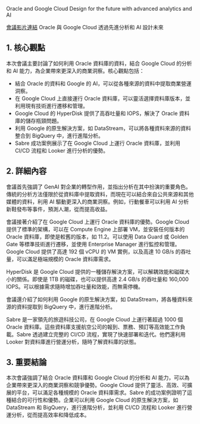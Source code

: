 Oracle and Google Cloud Design for the future with advanced analytics and AI

[會議影片連結](https://www.youtube.com/watch?v=4KBFP58tbHQ)
Oracle 與 Google Cloud 透過先進分析和 AI 設計未來

## 1. 核心觀點

本次會議主要討論了如何利用 Oracle 資料庫的資料，結合 Google Cloud 的分析和 AI 能力，為企業帶來更深入的商業洞察。核心觀點包括：

*   結合 Oracle 的資料和 Google 的 AI，可以從各種來源的資料中提取商業營運洞察。
*   在 Google Cloud 上直接運行 Oracle 資料庫，可以靈活選擇資料庫版本，並利用現有技術進行遷移和管理。
*   Google Cloud 的 HyperDisk 提供了高吞吐量和 IOPS，解決了 Oracle 資料庫的儲存瓶頸問題。
*   利用 Google 的原生解決方案，如 DataStream，可以將各種資料來源的資料整合到 BigQuery 中，進行進階分析。
*   Sabre 成功案例展示了在 Google Cloud 上運行 Oracle 資料庫，並利用 CI/CD 流程和 Looker 進行分析的優勢。

## 2. 詳細內容

會議首先強調了 GenAI 對企業的轉型作用，並指出分析在其中扮演的重要角色。傳統的分析方法僅限於從資料庫中提取資料，而現在可以結合來自公共來源和其他媒體的資料，利用 AI 驅動更深入的商業洞察。例如，行動餐車可以利用 AI 分析新鞋發布等事件，預測人潮，從而提高收益。

會議接著介紹了在 Google Cloud 上運行 Oracle 資料庫的優勢。Google Cloud 提供了標準的架構，可以在 Compute Engine 上部署 VM，並安裝任何版本的 Oracle 資料庫，即使是較舊的版本，如 11.2。可以使用 Data Guard 或 Golden Gate 等標準技術進行遷移，並使用 Enterprise Manager 進行監控和管理。Google Cloud 提供了高達 192 個 vCPU 的 VM 實例，以及高達 10 GB/s 的吞吐量，可以滿足極端規模的 Oracle 資料庫需求。

HyperDisk 是 Google Cloud 提供的一種儲存解決方案，可以解耦效能和磁碟大小的關係。即使是 1TB 的磁碟，也可以提供高達 2.4 GB/s 的吞吐量和 160,000 IOPS。可以根據需求隨時增加吞吐量和效能，而無需停機。

會議還介紹了如何利用 Google 的原生解決方案，如 DataStream，將各種資料來源的資料提取到 BigQuery 中，進行進階分析。

Sabre 是一家領先的旅遊科技公司，在 Google Cloud 上運行著超過 1000 個 Oracle 資料庫。這些資料庫支援航空公司的報到、票務、預訂等高效能工作負載。Sabre 透過建立完整的 CI/CD 流程，實現了快速部署和迭代。他們還利用 Looker 對資料庫進行營運分析，隨時了解資料庫的狀態。

## 3. 重要結論

本次會議強調了結合 Oracle 資料庫和 Google Cloud 的分析和 AI 能力，可以為企業帶來更深入的商業洞察和競爭優勢。Google Cloud 提供了靈活、高效、可擴展的平台，可以滿足各種規模的 Oracle 資料庫需求。Sabre 的成功案例證明了這種結合的可行性和優勢。企業可以利用 Google Cloud 的原生解決方案，如 DataStream 和 BigQuery，進行進階分析，並利用 CI/CD 流程和 Looker 進行營運分析，從而提高效率和降低成本。
